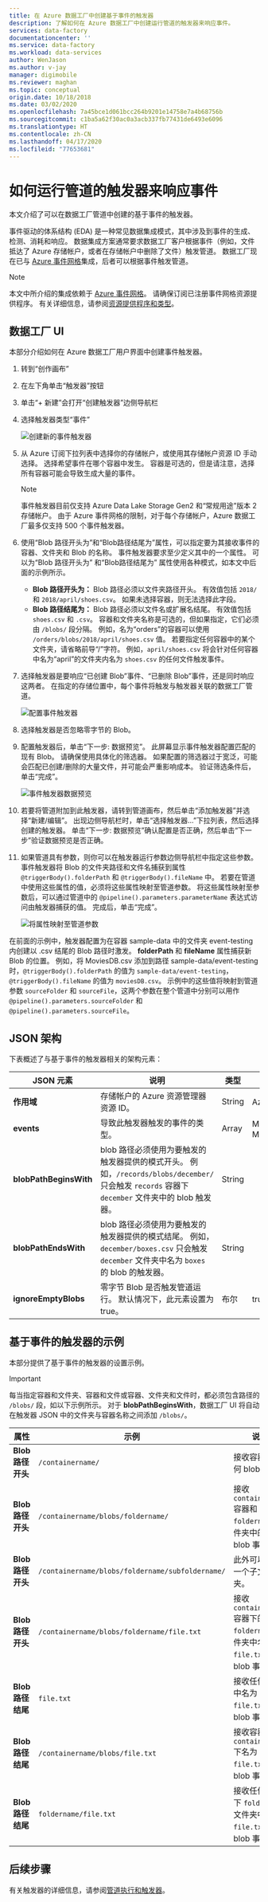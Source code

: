 ```yaml
---
title: 在 Azure 数据工厂中创建基于事件的触发器
description: 了解如何在 Azure 数据工厂中创建运行管道的触发器来响应事件。
services: data-factory
documentationcenter: ''
ms.service: data-factory
ms.workload: data-services
author: WenJason
ms.author: v-jay
manager: digimobile
ms.reviewer: maghan
ms.topic: conceptual
origin.date: 10/18/2018
ms.date: 03/02/2020
ms.openlocfilehash: 7a45bce1d061bcc264b9201e14758e7a4b68756b
ms.sourcegitcommit: c1ba5a62f30ac0a3acb337fb77431de6493e6096
ms.translationtype: HT
ms.contentlocale: zh-CN
ms.lasthandoff: 04/17/2020
ms.locfileid: "77653681"
---
```

# <a name="create-a-trigger-that-runs-a-pipeline-in-response-to-an-event"></a>如何运行管道的触发器来响应事件

本文介绍了可以在数据工厂管道中创建的基于事件的触发器。

事件驱动的体系结构 (EDA) 是一种常见数据集成模式，其中涉及到事件的生成、检测、消耗和响应。 数据集成方案通常要求数据工厂客户根据事件（例如，文件抵达了 Azure 存储帐户，或者在存储帐户中删除了文件）触发管道。 数据工厂现在已与 [Azure 事件网格](/event-grid/)集成，后者可以根据事件触发管道。

> [!NOTE]
> 本文中所介绍的集成依赖于 [Azure 事件网格](/event-grid/)。 请确保订阅已注册事件网格资源提供程序。 有关详细信息，请参阅[资源提供程序和类型](../azure-resource-manager/management/resource-providers-and-types.md#azure-portal)。

## <a name="data-factory-ui"></a>数据工厂 UI

本部分介绍如何在 Azure 数据工厂用户界面中创建事件触发器。

1. 转到“创作画布” 

1. 在左下角单击“触发器”按钮 

1. 单击“+ 新建”会打开“创建触发器”边侧导航栏 

1. 选择触发器类型“事件” 

    ![创建新的事件触发器](media/how-to-create-event-trigger/event-based-trigger-image1.png)

1. 从 Azure 订阅下拉列表中选择你的存储帐户，或使用其存储帐户资源 ID 手动选择。 选择希望事件在哪个容器中发生。 容器是可选的，但是请注意，选择所有容器可能会导致生成大量的事件。

   > [!NOTE]
   > 事件触发器目前仅支持 Azure Data Lake Storage Gen2 和“常规用途”版本 2 存储帐户。 由于 Azure 事件网格的限制，对于每个存储帐户，Azure 数据工厂最多仅支持 500 个事件触发器。

1. 使用“Blob 路径开头为”和“Blob路径结尾为”属性，可以指定要为其接收事件的容器、文件夹和 Blob 的名称。   事件触发器要求至少定义其中的一个属性。 可以为“Blob 路径开头为”  和“Blob路径结尾为”  属性使用各种模式，如本文中后面的示例所示。

    * **Blob 路径开头为：** Blob 路径必须以文件夹路径开头。 有效值包括 `2018/` 和 `2018/april/shoes.csv`。 如果未选择容器，则无法选择此字段。
    * **Blob 路径结尾为：** Blob 路径必须以文件名或扩展名结尾。 有效值包括 `shoes.csv` 和 `.csv`。 容器和文件夹名称是可选的，但如果指定，它们必须由 `/blobs/` 段分隔。 例如，名为“orders”的容器可以使用 `/orders/blobs/2018/april/shoes.csv` 值。 若要指定任何容器中的某个文件夹，请省略前导“/”字符。 例如，`april/shoes.csv` 将会针对任何容器中名为“april”的文件夹内名为 `shoes.csv` 的任何文件触发事件。 

1. 选择触发器是要响应“已创建 Blob”事件、“已删除 Blob”事件，还是同时响应这两者。   在指定的存储位置中，每个事件将触发与触发器关联的数据工厂管道。

    ![配置事件触发器](media/how-to-create-event-trigger/event-based-trigger-image2.png)

1. 选择触发器是否忽略零字节的 Blob。

1. 配置触发器后，单击“下一步:  数据预览”。 此屏幕显示事件触发器配置匹配的现有 Blob。 请确保使用具体化的筛选器。 如果配置的筛选器过于宽泛，可能会匹配已创建/删除的大量文件，并可能会严重影响成本。 验证筛选条件后，单击“完成”。 

    ![事件触发器数据预览](media/how-to-create-event-trigger/event-based-trigger-image3.png)

1. 若要将管道附加到此触发器，请转到管道画布，然后单击“添加触发器”并选择“新建/编辑”。   出现边侧导航栏时，单击“选择触发器...”下拉列表，然后选择创建的触发器。  单击“下一步:  数据预览”确认配置是否正确，然后单击“下一步”验证数据预览是否正确。 

1. 如果管道具有参数，则你可以在触发器运行参数边侧导航栏中指定这些参数。 事件触发器将 Blob 的文件夹路径和文件名捕获到属性 `@triggerBody().folderPath` 和 `@triggerBody().fileName` 中。 若要在管道中使用这些属性的值，必须将这些属性映射至管道参数。 将这些属性映射至参数后，可以通过管道中的 `@pipeline().parameters.parameterName` 表达式访问由触发器捕获的值。 完成后，单击“完成”。 

    ![将属性映射至管道参数](media/how-to-create-event-trigger/event-based-trigger-image4.png)

在前面的示例中，触发器配置为在容器 sample-data 中的文件夹 event-testing 内创建以 .csv 结尾的 Blob 路径时激发。 **folderPath** 和 **fileName** 属性捕获新 Blob 的位置。 例如，将 MoviesDB.csv 添加到路径 sample-data/event-testing 时，`@triggerBody().folderPath` 的值为 `sample-data/event-testing`，`@triggerBody().fileName` 的值为 `moviesDB.csv`。 示例中的这些值将映射到管道参数 `sourceFolder` 和 `sourceFile`，这两个参数在整个管道中分别可以用作 `@pipeline().parameters.sourceFolder` 和 `@pipeline().parameters.sourceFile`。

## <a name="json-schema"></a>JSON 架构

下表概述了与基于事件的触发器相关的架构元素：

| **JSON 元素** | **说明** | **类型** | **允许的值** | **必需** |
| ---------------- | --------------- | -------- | ------------------ | ------------ |
| **作用域** | 存储帐户的 Azure 资源管理器资源 ID。 | String | Azure 资源管理器 ID | 是 |
| **events** | 导致此触发器触发的事件的类型。 | Array    | Microsoft.Storage.BlobCreated、Microsoft.Storage.BlobDeleted | 是的，这些值的任意组合。 |
| **blobPathBeginsWith** | blob 路径必须使用为要触发的触发器提供的模式开头。 例如，`/records/blobs/december/` 只会触发 `records` 容器下 `december` 文件夹中的 blob 触发器。 | String   | | 必须为其中至少一个属性提供值：`blobPathBeginsWith` 或 `blobPathEndsWith`。 |
| **blobPathEndsWith** | blob 路径必须使用为要触发的触发器提供的模式结尾。 例如，`december/boxes.csv` 只会触发 `december` 文件夹中名为 `boxes` 的 blob 的触发器。 | String   | | 必须为其中至少一个属性提供值：`blobPathBeginsWith` 或 `blobPathEndsWith`。 |
| **ignoreEmptyBlobs** | 零字节 Blob 是否触发管道运行。 默认情况下，此元素设置为 true。 | 布尔 | true 或 false | 否 |

## <a name="examples-of-event-based-triggers"></a>基于事件的触发器的示例

本部分提供了基于事件的触发器的设置示例。

> [!IMPORTANT]
> 每当指定容器和文件夹、容器和文件或容器、文件夹和文件时，都必须包含路径的 `/blobs/` 段，如以下示例所示。 对于 **blobPathBeginsWith**，数据工厂 UI 将自动在触发器 JSON 中的文件夹与容器名称之间添加 `/blobs/`。

| 属性 | 示例 | 说明 |
|---|---|---|
| **Blob 路径开头** | `/containername/` | 接收容器中任何 blob 事件。 |
| **Blob 路径开头** | `/containername/blobs/foldername/` | 接收 `containername` 容器和 `foldername` 文件夹中的任何 blob 事件。 |
| **Blob 路径开头** | `/containername/blobs/foldername/subfoldername/` | 此外可以引用一个子文件夹。 |
| **Blob 路径开头** | `/containername/blobs/foldername/file.txt` | 接收 `containername` 容器下的 `foldername` 文件夹中名为 `file.txt` 的 blob 事件。 |
| **Blob 路径结尾** | `file.txt` | 接收任何路径中名为 `file.txt` 的 blob 事件。 |
| **Blob 路径结尾** | `/containername/blobs/file.txt` | 接收容器 `containername` 下名为 `file.txt` 的 blob 事件。 |
| **Blob 路径结尾** | `foldername/file.txt` | 接收任何容器下 `foldername` 文件夹中名为 `file.txt` 的 blob 事件。 |

## <a name="next-steps"></a>后续步骤
有关触发器的详细信息，请参阅[管道执行和触发器](concepts-pipeline-execution-triggers.md#triggers)。
